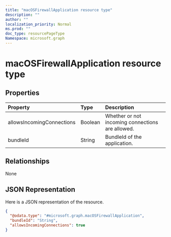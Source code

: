 ```yaml
---
title: "macOSFirewallApplication resource type"
description: ""
author: ""
localization_priority: Normal
ms.prod: ""
doc_type: resourcePageType
Namespace: microsoft.graph
---
```



# macOSFirewallApplication resource type



## Properties
|Property|Type|Description|
|:---|:---|:---|
|allowsIncomingConnections|Boolean|Whether or not incoming connections are allowed.|
|bundleId|String|BundleId of the application.|

## Relationships
None

## JSON Representation
Here is a JSON representation of the resource.
<!-- {
  "blockType": "resource",
  "@odata.type": "microsoft.graph.macOSFirewallApplication"
}
-->
``` json
{
  "@odata.type": "#microsoft.graph.macOSFirewallApplication",
  "bundleId": "String",
  "allowsIncomingConnections": true
}
```

